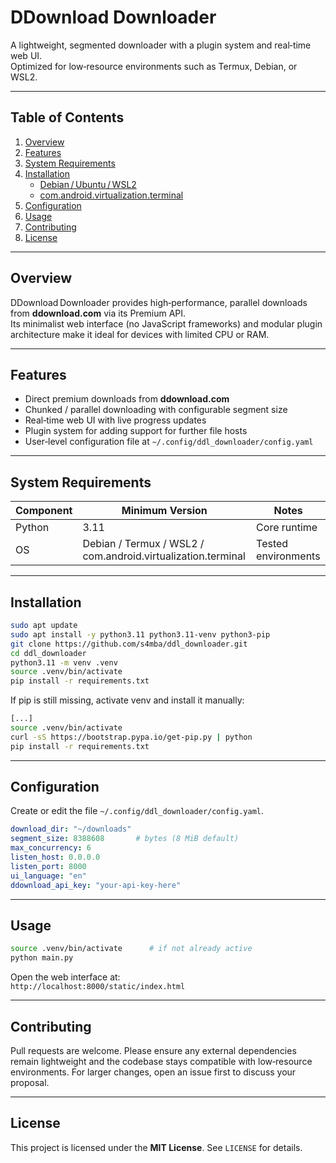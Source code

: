 # DDownload Downloader

A lightweight, segmented downloader with a plugin system and real‑time web UI.  
Optimized for low‑resource environments such as Termux, Debian, or WSL2.

---

## Table of Contents
1. [Overview](#overview)  
2. [Features](#features)  
3. [System Requirements](#system-requirements)  
4. [Installation](#installation)  
   * [Debian / Ubuntu / WSL2](#debian--ubuntu--wsl2)  
   * [com.android.virtualization.terminal](#comandroidvirtualizationterminal)  
5. [Configuration](#configuration)  
6. [Usage](#usage)  
7. [Contributing](#contributing)  
8. [License](#license)

---

## Overview
DDownload Downloader provides high‑performance, parallel downloads from **ddownload.com** via its Premium API.  
Its minimalist web interface (no JavaScript frameworks) and modular plugin architecture make it ideal for devices with limited CPU or RAM.

---

## Features
* Direct premium downloads from **ddownload.com**  
* Chunked / parallel downloading with configurable segment size  
* Real‑time web UI with live progress updates  
* Plugin system for adding support for further file hosts  
* User‑level configuration file at `~/.config/ddl_downloader/config.yaml`

---

## System Requirements
| Component | Minimum Version | Notes                           |
|-----------|-----------------|---------------------------------|
| Python    | 3.11            | Core runtime                    |
| OS        | Debian / Termux / WSL2 / com.android.virtualization.terminal | Tested environments |

---

## Installation
```bash
sudo apt update
sudo apt install -y python3.11 python3.11-venv python3-pip
git clone https://github.com/s4mba/ddl_downloader.git
cd ddl_downloader
python3.11 -m venv .venv
source .venv/bin/activate
pip install -r requirements.txt
```

If pip is still missing, activate venv and install it manually:
```bash
[...]
source .venv/bin/activate
curl -sS https://bootstrap.pypa.io/get-pip.py | python
pip install -r requirements.txt
```

---

## Configuration
Create or edit the file `~/.config/ddl_downloader/config.yaml`.

```yaml
download_dir: "~/downloads"
segment_size: 8388608       # bytes (8 MiB default)
max_concurrency: 6
listen_host: 0.0.0.0
listen_port: 8000
ui_language: "en"
ddownload_api_key: "your-api-key-here"
```

---

## Usage
```bash
source .venv/bin/activate      # if not already active
python main.py
```
Open the web interface at:  
`http://localhost:8000/static/index.html`

---

## Contributing
Pull requests are welcome. Please ensure any external dependencies remain lightweight and the codebase stays compatible with low‑resource environments. For larger changes, open an issue first to discuss your proposal.

---

## License
This project is licensed under the **MIT License**. See `LICENSE` for details.

